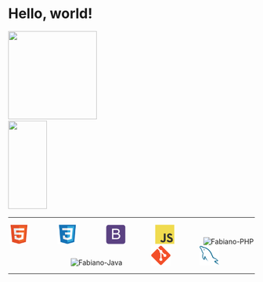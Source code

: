 # Hello, world!
<div>
    <img height="180em" width="60%" src="https://github-readme-stats.vercel.app/api?username=fabianoomendes&theme=great-gatsby&show_icons=true">
    <img height="180em" width="39.5%" src="https://github-readme-stats.vercel.app/api/top-langs/?username=fabianoomendes&layout=compact&theme=great-gatsby&langs_count=16">
</div>
<hr>
<div align="center">   
    <img alt="Fabiano-HTML" width="40" height="40" src="https://github.com/devicons/devicon/blob/master/icons/html5/html5-original.svg">
    &nbsp;&nbsp;&nbsp;&nbsp;&nbsp;&nbsp;&nbsp;&nbsp;&nbsp;&nbsp;&nbsp;&nbsp;&nbsp;
    <img alt="Fabiano-CSS" width="40" height="40" src="https://github.com/devicons/devicon/blob/master/icons/css3/css3-original.svg">
    &nbsp;&nbsp;&nbsp;&nbsp;&nbsp;&nbsp;&nbsp;&nbsp;&nbsp;&nbsp;&nbsp;&nbsp;&nbsp;
    <img alt="Fabiano-Bootstrap" width="40" height="40" src="https://github.com/devicons/devicon/blob/master/icons/bootstrap/bootstrap-plain.svg">
    &nbsp;&nbsp;&nbsp;&nbsp;&nbsp;&nbsp;&nbsp;&nbsp;&nbsp;&nbsp;&nbsp;&nbsp;&nbsp;
    <img alt="Fabiano-JS" width="40" height="40" src="https://github.com/devicons/devicon/blob/master/icons/javascript/javascript-original.svg">
    &nbsp;&nbsp;&nbsp;&nbsp;&nbsp;&nbsp;&nbsp;&nbsp;&nbsp;&nbsp;&nbsp;&nbsp;&nbsp;
    <img alt="Fabiano-PHP" width="40" height="40" src="https://github.com/fabianoomendes/fabianoomendes/blob/master/icons/php.png">
    &nbsp;&nbsp;&nbsp;&nbsp;&nbsp;&nbsp;&nbsp;&nbsp;&nbsp;&nbsp;&nbsp;&nbsp;&nbsp;
    <img alt="Fabiano-Java" width="40" height="40" src="https://github.com/fabianoomendes/fabianoomendes/blob/master/icons/Java.png">
    &nbsp;&nbsp;&nbsp;&nbsp;&nbsp;&nbsp;&nbsp;&nbsp;&nbsp;&nbsp;&nbsp;&nbsp;&nbsp;
    <img alt="Fabiano-Git" width="40" height="40" src="https://github.com/devicons/devicon/blob/master/icons/git/git-plain.svg">
    &nbsp;&nbsp;&nbsp;&nbsp;&nbsp;&nbsp;&nbsp;&nbsp;&nbsp;&nbsp;&nbsp;&nbsp;&nbsp;
    <img alt="Fabiano-MySQL" width="40" height="40" src="https://github.com/devicons/devicon/blob/master/icons/mysql/mysql-original.svg">
</div>
<hr/>
